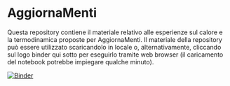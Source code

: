 # AggiornaMenti
Questa repository contiene il materiale relativo alle esperienze sul calore e la termodinamica proposte per AggiornaMenti. Il materiale della repository può essere utilizzato scaricandolo in locale o, alternativamente, cliccando sul logo binder qui sotto per eseguirlo tramite web browser (il caricamento del notebook potrebbe impiegare qualche minuto).

[![Binder](https://mybinder.org/badge_logo.svg)](https://mybinder.org/v2/gh/marcobonici/AggiornaMenti/main)

